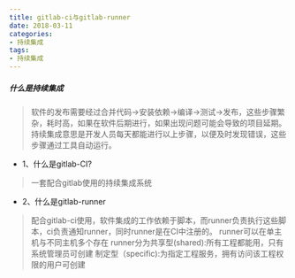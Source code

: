 ```yaml
---
title: gitlab-ci与gitlab-runner
date: 2018-03-11
categories:
- 持续集成
tags: 
- 持续集成
---
```


##### 什么是持续集成
> 软件的发布需要经过合并代码->安装依赖->编译->测试->发布，这些步骤繁杂，耗时高，如果在软件后期进行，如果出现问题可能会导致的项目延期。持续集成意思是开发人员每天都能进行以上步骤，以便及时发现错误，这些步骤通过工具自动运行。

+ 1、什么是gitlab-CI?
> 一套配合gitlab使用的持续集成系统

+ 2、什么是gitlab-runner 
> 配合gitlab-ci使用，软件集成的工作依赖于脚本，而runner负责执行这些脚本，ci负责通知runner，同时runner是在CI中注册的。
 runner可以在单主机与不同主机多个存在
runner分为共享型(shared):所有工程都能用，只有系统管理员可创建
          制定型（specific):为指定工程服务，拥有访问该工程权限的用户可创建